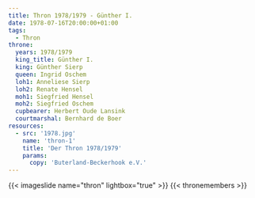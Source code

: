 ```yaml
---
title: Thron 1978/1979 - Günther I.
date: 1978-07-16T20:00:00+01:00
tags:
  - Thron
throne:
  years: 1978/1979
  king_title: Günther I.
  king: Günther Sierp
  queen: Ingrid Oschem
  loh1: Anneliese Sierp
  loh2: Renate Hensel
  moh1: Siegfried Hensel
  moh2: Siegfried Oschem
  cupbearer: Herbert Oude Lansink
  courtmarshal: Bernhard de Boer
resources:
  - src: '1978.jpg'
    name: 'thron-1'
    title: 'Der Thron 1978/1979'
    params:
      copy: 'Buterland-Beckerhook e.V.'
---
```

{{< imageslide name="thron" lightbox="true" >}}
{{< thronemembers >}}
